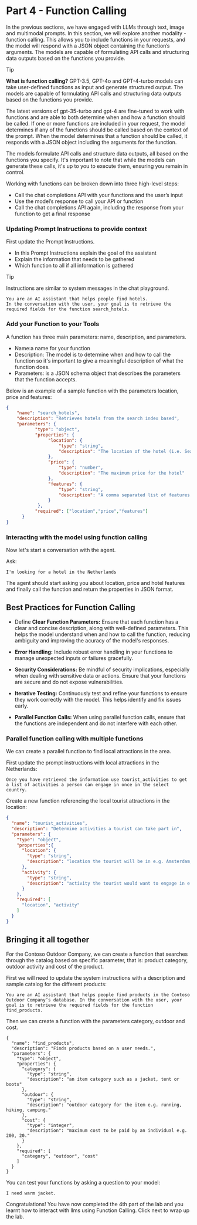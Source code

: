 # Part 4 - Function Calling

In the previous sections, we have engaged with LLMs through text, image and multimodal prompts. In this section, we will explore another modality - function calling. This allows you to include functions in your requests, and the model will respond with a JSON object containing the function’s arguments. The models are capable of formulating API calls and structuring data outputs based on the functions you provide.

> [!TIP]
> **What is function calling?** GPT-3.5, GPT-4o and GPT-4-turbo models can take user-defined functions as input and generate structured output. The models are capable of formulating API calls and structuring data outputs based on the functions you provide.

The latest versions of gpt-35-turbo and gpt-4 are fine-tuned to work with functions and are able to both determine when and how a function should be called. If one or more functions are included in your request, the model determines if any of the functions should be called based on the context of the prompt. When the model determines that a function should be called, it responds with a JSON object including the arguments for the function.

The models formulate API calls and structure data outputs, all based on the functions you specify. It's important to note that while the models can generate these calls, it's up to you to execute them, ensuring you remain in control.

Working with functions can be broken down into three high-level steps:

- Call the chat completions API with your functions and the user’s input
- Use the model’s response to call your API or function
- Call the chat completions API again, including the response from your function to get a final response

### Updating Prompt Instructions to provide context

First update the Prompt Instructions.

- In this Prompt Instructions explain the goal of the assistant
- Explain the information that needs to be gathered
- Which function to all if all information is gathered

> [!TIP]
> Instructions are similar to system messages in the chat playground.

```text title="Prompt Instructions"
You are an AI assistant that helps people find hotels. 
In the conversation with the user, your goal is to retrieve the required fields for the function search_hotels.
```

### Add your Function to your Tools

A function has three main parameters: name, description, and parameters.

- Name:a name for your function
- Description: The model is to determine when and how to call the function so it's important to give a meaningful description of what the function does.
- Parameters: is a JSON schema object that describes the parameters that the function accepts.

Below is an example of a sample function with the parameters location, price and features:

```json title="function"
{
    "name": "search_hotels",
    "description": "Retrieves hotels from the search index based",
    "parameters": {
           "type": "object",             
           "properties": {
                "location": {
                    "type": "string",
                    "description": "The location of the hotel (i.e. Seattle, WA)"
                },
                "price": {
                    "type": "number",
                    "description": "The maximum price for the hotel"
                },
                "features": {
                    "type": "string",
                    "description": "A comma separated list of features (i.e. beachfront, free wifi, etc.)"
                }
            },
           "required": ["location","price","features"]
      }
}
```

### Interacting with the model using function calling

Now let's start a conversation with the agent.

Ask:

```text title="User Message"
I'm looking for a hotel in the Netherlands
```

The agent should start asking you about location, price and hotel features and finally call the function and return the properties in JSON format.

## Best Practices for Function Calling

- Define **Clear Function Parameters:** Ensure that each function has a clear and concise description, along with well-defined parameters. This helps the model understand when and how to call the function, reducing ambiguity and improving the acuracy of the model's responses.

- **Error Handling:** Include robust error handling in your functions to manage unexpected inputs or failures gracefully.

- **Security Considerations:** Be mindful of security implications, especially when dealing with sensitive data or actions. Ensure that your functions are secure and do not expose vulnerabilities.

- **Iterative Testing:** Continuously test and refine your functions to ensure they work correctly with the model. This helps identify and fix issues early.

- **Parallel Function Calls:** When using parallel function calls, ensure that the functions are independent and do not interfere with each other.

### Parallel function calling with multiple functions

We can create a parallel function to find local attractions in the area.

First update the prompt instructions with local attractions in the Netherlands:

```
Once you have retrieved the information use tourist_activities to get a list of activities a person can engage in once in the select country.

```

Create a new function referencing the local tourist attractions in the location:

```json title="function"
{
  "name": "tourist_activities",
  "description": "Determine activities a tourist can take part in",
  "parameters": {
    "type": "object",
    "properties":{
      "location": {
        "type": "string",
        "description": "location the tourist will be in e.g. Amsterdam, Berlin."
      },
      "activity": {
        "type": "string",
        "description": "activity the tourist would want to engage in e.g. going to the beach, visiting historical sites etc."
      }
    },
    "required": [
      "location", "activity"
    ]
  }
}
```

## Bringing it all together

For the Contoso Outdoor Company, we can create a function that searches through the catalog based on specific parameter, that is: product category, outdoor activity and cost of the product.

First we will need to update the system instructions with a description and sample catalog for the different products:

```
You are an AI assistant that helps people find products in the Contoso Outdoor Company’s database. In the conversation with the user, your goal is to retrieve the required fields for the function find_products.
```

Then we can create a function with the parameters category, outdoor and cost.

```
{
  "name": "find_products",
  "description": "Finds products based on a user needs.",
  "parameters": {
    "type": "object",
    "properties": {
      "category": {
        "type": "string",
        "description": "an item category such as a jacket, tent or boots"
      },
      "outdoor": {
        "type": "string",
        "description": "outdoor category for the item e.g. running, hiking, camping."
      },
      "cost": {
        "type": "integer",
        "description": "maximum cost to be paid by an individual e.g. 200, 20."
      }
    },
    "required": [
      "category", "outdoor", "cost"
    ]
  }
}
```

You can test your functions by asking a question to your model:

```
I need warm jacket.
```

Congratulations! You have now completed the 4th part of the lab and you learnt how to interact with llms using Function Calling. Click next to wrap up the lab.
